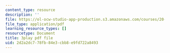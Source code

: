 ```yaml
---
content_type: resource
description: ''
file: https://ol-ocw-studio-app-production.s3.amazonaws.com/courses/20-219-becoming-the-next-bill-nye-writing-and-hosting-the-educational-show-january-iap-2015/2d2a2dc778fb84e3cbb8e9fd722a8493_RMSuV5fwCnE.pdf
file_type: application/pdf
learning_resource_types: []
resourcetype: Document
title: 3play pdf file
uid: 2d2a2dc7-78fb-84e3-cbb8-e9fd722a8493
---
```

